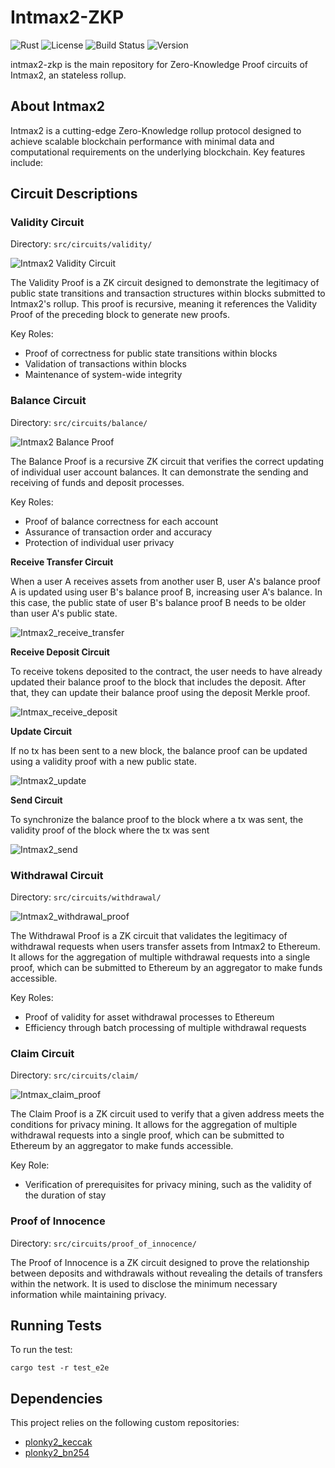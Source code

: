 # Intmax2-ZKP

![Rust](https://img.shields.io/badge/language-Rust-orange.svg)
![License](https://img.shields.io/badge/license-MIT-blue.svg)
![Build Status](https://img.shields.io/badge/build-passing-brightgreen.svg)
![Version](https://img.shields.io/badge/version-0.1.0-blue.svg)

intmax2-zkp is the main repository for Zero-Knowledge Proof circuits of Intmax2, an stateless rollup.

## About Intmax2

Intmax2 is a cutting-edge Zero-Knowledge rollup protocol designed to achieve scalable blockchain performance with minimal data and computational requirements on the underlying blockchain. Key features include:

## Circuit Descriptions

### Validity Circuit

Directory: `src/circuits/validity/`

![Intmax2 Validity Circuit](https://github.com/user-attachments/assets/8b5db742-1afa-4fa2-9fa9-8603675d8cba)

The Validity Proof is a ZK circuit designed to demonstrate the legitimacy of public state transitions and transaction structures within blocks submitted to Intmax2's rollup. This proof is recursive, meaning it references the Validity Proof of the preceding block to generate new proofs.

Key Roles:

- Proof of correctness for public state transitions within blocks
- Validation of transactions within blocks
- Maintenance of system-wide integrity

### Balance Circuit

Directory: `src/circuits/balance/`

![Intmax2 Balance Proof](https://github.com/user-attachments/assets/f3ba2654-f128-4b18-ab6a-521567fa74f9)

The Balance Proof is a recursive ZK circuit that verifies the correct updating of individual user account balances. It can demonstrate the sending and receiving of funds and deposit processes.

Key Roles:

- Proof of balance correctness for each account
- Assurance of transaction order and accuracy
- Protection of individual user privacy

**Receive Transfer Circuit**

When a user A receives assets from another user B, user A's balance proof A is updated using user B's balance proof B, increasing user A's balance. In this case, the public state of user B's balance proof B needs to be older than user A's public state.

![Intmax2_receive_transfer](https://github.com/user-attachments/assets/443d91b3-f6cf-496b-8718-4d95669a1d43)

**Receive Deposit Circuit**

To receive tokens deposited to the contract, the user needs to have already updated their balance proof to the block that includes the deposit. After that, they can update their balance proof using the deposit Merkle proof.

![Intmax_receive_deposit](https://github.com/user-attachments/assets/1deeef44-0dc0-4374-b088-07fbc0cfddd5)

**Update Circuit**

If no tx has been sent to a new block, the balance proof can be updated using a validity proof with a new public state.

![Intmax2_update](https://github.com/user-attachments/assets/f0397797-ab64-47db-b2ff-23f6dd107925)

**Send Circuit**

To synchronize the balance proof to the block where a tx was sent, the validity proof of the block where the tx was sent

![Intmax2_send](https://github.com/user-attachments/assets/7804697b-bdbf-4608-8c20-97dd4950529d)

### Withdrawal Circuit

Directory: `src/circuits/withdrawal/`

![Intmax2_withdrawal_proof](https://github.com/user-attachments/assets/439261f1-6e57-4f84-91e3-144fbe34d55a)

The Withdrawal Proof is a ZK circuit that validates the legitimacy of withdrawal requests when users transfer assets from Intmax2 to Ethereum. It allows for the aggregation of multiple withdrawal requests into a single proof, which can be submitted to Ethereum by an aggregator to make funds accessible.

Key Roles:

- Proof of validity for asset withdrawal processes to Ethereum
- Efficiency through batch processing of multiple withdrawal requests

### Claim Circuit

Directory: `src/circuits/claim/`

![Intmax_claim_proof](https://github.com/user-attachments/assets/6b40af5d-ebd6-481b-9df8-b3326210bf8a)

The Claim Proof is a ZK circuit used to verify that a given address meets the conditions for privacy mining. It allows for the aggregation of multiple withdrawal requests into a single proof, which can be submitted to Ethereum by an aggregator to make funds accessible.

Key Role:

- Verification of prerequisites for privacy mining, such as the validity of the duration of stay

### Proof of Innocence

Directory: `src/circuits/proof_of_innocence/`

The Proof of Innocence is a ZK circuit designed to prove the relationship between deposits and withdrawals without revealing the details of transfers within the network. It is used to disclose the minimum necessary information while maintaining privacy.

## Running Tests

To run the test:

```
cargo test -r test_e2e
```

## Dependencies

This project relies on the following custom repositories:

- [plonky2_keccak](https://github.com/InternetMaximalism/plonky2_keccak)
- [plonky2_bn254](https://github.com/InternetMaximalism/plonky2_bn254)
